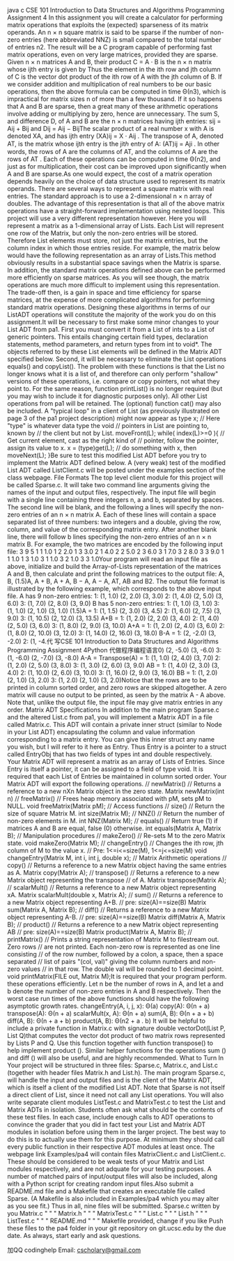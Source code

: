 java c CSE 101 Introduction to Data Structures and Algorithms Programming Assignment 4 In this assignment you will create a calculator for performing matrix operations that exploits the (expected) sparseness of its matrix operands. An n × n square matrix is said to be sparse if the number of non-zero entries (here abbreviated NNZ) is small compared to the total number of entries n2. The result will be a C program capable of performing fast matrix operations, even on very large matrices, provided they are sparse. Given n × n matrices A and B, their product C = A ⋅ B is the n × n matrix whose ijth entry is given by Thus the element in the ith row and jth column of C is the vector dot product of the ith row of A with the jth column of B. If we consider addition and multiplication of real numbers to be our basic operations, then the above formula can be computed in time Θ(n3), which is impractical for matrix sizes n of more than a few thousand. If it so happens that A and B are sparse, then a great many of these arithmetic operations involve adding or multiplying by zero, hence are unnecessary. The sum S, and difference D, of A and B are the n × n matrices having ijth entries: sij = Aij + Bij and Dij = Aij − BijThe scalar product of a real number x with A is denoted XA, and has ijth entry (XA)ij = X ⋅ Aij . The transpose of A, denoted AT, is the matrix whose ijtℎ entry is the jitℎ entry of A: (AT)ij = Aji . In other words, the rows of A are the columns of AT, and the columns of A are the rows of AT . Each of these operations can be computed in time Θ(n2), and just as for multiplication, their cost can be improved upon significantly when A and B are sparse.As one would expect, the cost of a matrix operation depends heavily on the choice of data structure used to represent its matrix operands. There are several ways to represent a square matrix with real entries. The standard approach is to use a 2-dimensional n × n array of doubles. The advantage of this representation is that all of the above matrix operations have a straight-forward implementation using nested loops. This project will use a very different representation however. Here you will represent a matrix as a 1-dimensional array of Lists. Each List will represent one row of the Matrix, but only the non-zero entries will be stored. Therefore List elements must store, not just the matrix entries, but the column index in which those entries reside. For example, the matrix below would have the following representation as an array of Lists.This method obviously results in a substantial space savings when the Matrix is sparse. In addition, the standard matrix operations defined above can be performed more efficiently on sparse matrices. As you will see though, the matrix operations are much more difficult to implement using this representation. The trade-off then, is a gain in space and time efficiency for sparse matrices, at the expense of more complicated algorithms for performing standard matrix operations. Designing these algorithms in terms of our ListADT operations will constitute the majority of the work you do on this assignment.It will be necessary to first make some minor changes to your List ADT from pa1. First you must convert it from a List of ints to a List of generic pointers. This entails changing certain field types, declaration statements, method parameters, and return types from int to void*. The objects referred to by these List elements will be defined in the Matrix ADT specified below. Second, it will be necessary to eliminate the List operations equals() and copyList(). The problem with these functions is that the List no longer knows what it is a list of, and therefore can only perform "shallow" versions of these operations, i.e. compare or copy pointers, not what they point to. For the same reason, function printList() is no longer required (but you may wish to include it for diagnostic purposes only). All other List operations from pa1 will be retained. The (optional) function cat() may also be included. A "typical loop" in a client of List (as previously illustrated on page 3 of the pa1 project description) might now appear as type x; // Here "type" is whatever data type the void // pointers in List are pointing to, known by // the client but not by List. moveFront(L); while( index(L)>=0 ){ // Get current element, cast as the right kind of // pointer, follow the pointer, assign its value to x. x = (type)get(L); // do something with x, then moveNext(L); }Be sure to test this modified List ADT before you try to implement the Matrix ADT defined below. A (very weak) test of the modified List ADT called ListClient.c will be posted under the examples section of the class webpage. File Formats The top level client module for this project will be called Sparse.c. It will take two command line arguments giving the names of the input and output files, respectively. The input file will begin with a single line containing three integers n, a and b, separated by spaces. The second line will be blank, and the following a lines will specify the non-zero entries of an n × n matrix A. Each of these lines will contain a space separated list of three numbers: two integers and a double, giving the row, column, and value of the corresponding matrix entry. After another blank line, there will follow b lines specifying the non-zero entries of an n × n matrix B. For example, the two matrices are encoded by the following input file: 3 9 5 1 1 1.0 1 2 2.0 1 3 3.0 2 1 4.0 2 2 5.0 2 3 6.0 3 1 7.0 3 2 8.0 3 3 9.0 1 1 1.0 1 3 1.0 3 1 1.0 3 2 1.0 3 3 1.0Your program will read an input file as above, initialize and build the Array-of-Lists representation of the matrices A and B, then calculate and print the following matrices to the output file: A, B, (1.5)A, A + B, A + A, B − A, A − A, AT, AB and B2. The output file format is illustrated by the following example, which corresponds to the above input file. A has 9 non-zero entries: 1: (1, 1.0) (2, 2.0) (3, 3.0) 2: (1, 4.0) (2, 5.0) (3, 6.0) 3: (1, 7.0) (2, 8.0) (3, 9.0) B has 5 non-zero entries: 1: (1, 1.0) (3, 1.0) 3: (1, 1.0) (2, 1.0) (3, 1.0) (1.5)A = 1: (1, 1.5) (2, 3.0) (3, 4.5) 2: (1, 6.0) (2, 7.5) (3, 9.0) 3: (1, 10.5) (2, 12.0) (3, 13.5) A+B = 1: (1, 2.0) (2, 2.0) (3, 4.0) 2: (1, 4.0) (2, 5.0) (3, 6.0) 3: (1, 8.0) (2, 9.0) (3, 10.0) A+A = 1: (1, 2.0) (2, 4.0) (3, 6.0) 2: (1, 8.0) (2, 10.0) (3, 12.0) 3: (1, 14.0) (2, 16.0) (3, 18.0) B-A = 1: (2, -2.0) (3, -2.0) 2: (1, -4.代 写CSE 101 Introduction to Data Structures and Algorithms Programming Assignment 4Python 代做程序编程语言0) (2, -5.0) (3, -6.0) 3: (1, -6.0) (2, -7.0) (3, -8.0) A-A = Transpose(A) = 1: (1, 1.0) (2, 4.0) (3, 7.0) 2: (1, 2.0) (2, 5.0) (3, 8.0) 3: (1, 3.0) (2, 6.0) (3, 9.0) AB = 1: (1, 4.0) (2, 3.0) (3, 4.0) 2: (1, 10.0) (2, 6.0) (3, 10.0) 3: (1, 16.0) (2, 9.0) (3, 16.0) BB = 1: (1, 2.0) (2, 1.0) (3, 2.0) 3: (1, 2.0) (2, 1.0) (3, 2.0)Notice that the rows are to be printed in column sorted order, and zero rows are skipped altogether. A zero matrix will cause no output to be printed, as seen by the matrix A - A above. Note that, unlike the output file, the input file may give matrix entries in any order. Matrix ADT Specifications In addition to the main program Sparse.c and the altered List.c from pa1, you will implement a Matrix ADT in a file called Matrix.c. This ADT will contain a private inner struct (similar to Node in your List ADT) encapsulating the column and value information corresponding to a matrix entry. You can give this inner struct any name you wish, but I will refer to it here as Entry. Thus Entry is a pointer to a struct called EntryObj that has two fields of types int and double respectively. Your Matrix ADT will represent a matrix as an array of Lists of Entries. Since Entry is itself a pointer, it can be assigned to a field of type void. It is required that each List of Entries be maintained in column sorted order. Your Matrix ADT will export the following operations. // newMatrix() // Returns a reference to a new nXn Matrix object in the zero state. Matrix newMatrix(int n) // freeMatrix() // Frees heap memory associated with pM, sets pM to NULL. void freeMatrix(Matrix pM); // Access functions // size() // Return the size of square Matrix M. int size(Matrix M); // NNZ() // Return the number of non-zero elements in M. int NNZ(Matrix M); // equals() // Return true (1) if matrices A and B are equal, false (0) otherwise. int equals(Matrix A, Matrix B); // Manipulation procedures // makeZero() // Re-sets M to the zero Matrix state. void makeZero(Matrix M); // changeEntry() // Changes the ith row, jth column of M to the value x. // Pre: 1<=i<=size(M), 1<=j<=size(M) void changeEntry(Matrix M, int i, int j, double x); // Matrix Arithmetic operations // copy() // Returns a reference to a new Matrix object having the same entries as A. Matrix copy(Matrix A); // transpose() // Returns a reference to a new Matrix object representing the transpose // of A. Matrix transpose(Matrix A); // scalarMult() // Returns a reference to a new Matrix object representing xA. Matrix scalarMult(double x, Matrix A); // sum() // Returns a reference to a new Matrix object representing A+B. // pre: size(A)==size(B) Matrix sum(Matrix A, Matrix B); // diff() // Returns a reference to a new Matrix object representing A-B. // pre: size(A)==size(B) Matrix diff(Matrix A, Matrix B); // product() // Returns a reference to a new Matrix object representing AB // pre: size(A)==size(B) Matrix product(Matrix A, Matrix B); // printMatrix() // Prints a string representation of Matrix M to filestream out. Zero rows // are not printed. Each non-zero row is represented as one line consisting // of the row number, followed by a colon, a space, then a space separated // list of pairs "(col, val)" giving the column numbers and non-zero values // in that row. The double val will be rounded to 1 decimal point. void printMatrix(FILE out, Matrix M);It is required that your program perform. these operations efficiently. Let n be the number of rows in A, and let a and b denote the number of non-zero entries in A and B respectively. Then the worst case run times of the above functions should have the following asymptotic growth rates. changeEntry(A, i, j, x): Θ(a) copy(A): Θ(n + a) transpose(A): Θ(n + a) scalarMult(x, A): Θ(n + a) sum(A, B): Θ(n + a + b) diff(A, B): Θ(n + a + b) product(A, B): Θ(n2 + a . b) It will be helpful to include a private function in Matrix.c with signature double vectorDot(List P, List Q)that computes the vector dot product of two matrix rows represented by Lists P and Q. Use this function together with function transpose() to help implement product (). Similar helper functions for the operations sum () and diff () will also be useful, and are highly recommended. What to Turn In Your project will be structured in three files: Sparse.c, Matrix.c, and List.c (together with header files Matrix.h and List.h). The main program Sparse.c, will handle the input and output files and is the client of the Matrix ADT, which is itself a client of the modified List ADT. Note that Sparse is not itself a direct client of List, since it need not call any List operations. You will also write separate client modules ListTest.c and MatrixTest.c to test the List and Matrix ADTs in isolation. Students often ask what should be the contents of these test files. In each case, include enough calls to ADT operations to convince the grader that you did in fact test your List and Matrix ADT modules in isolation before using them in the larger project. The best way to do this is to actually use them for this purpose. At minimum they should call every public function in their respective ADT modules at least once. The webpage link Examples/pa4 will contain files MatrixClient.c and ListClient.c. These should be considered to be weak tests of your Matrix and List modules respectively, and are not adquate for your testing purposes. A number of matched pairs of input/output files will also be included, along with a Python script for creating random input files.Also submit a README.md file and a Makefile that creates an executable file called Sparse. (A Makefile is also included in Examples/pa4 which you may alter as you see fit.) Thus in all, nine files will be submitted. Sparse.c written by you Matrix.c " " " Matrix.h " " " MatrixTest.c " " " List.c " " " List.h " " " ListTest.c " " " README.md " " " Makefile provided, change if you like Push these files to the pa4 folder in your git repository on git.ucsc.edu by the due date. As always, start early and ask questions.

加QQ codinghelp Email: cscholary@gmail.com

